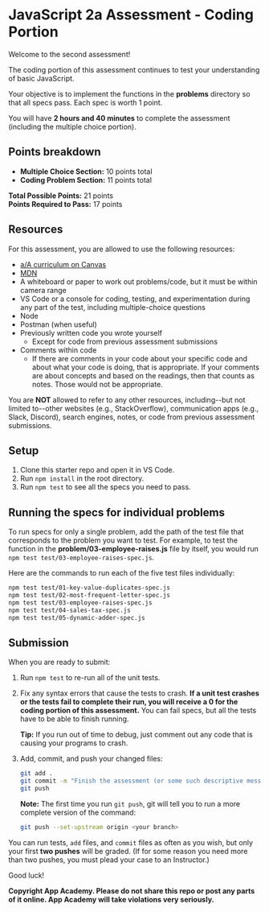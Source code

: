 # JavaScript 2a Assessment - Coding Portion

Welcome to the second assessment!

The coding portion of this assessment continues to test your understanding of
basic JavaScript.

Your objective is to implement the functions in the __problems__ directory so
that all specs pass. Each spec is worth 1 point.

You will have **2 hours and 40 minutes** to complete the assessment (including
the multiple choice portion).

## Points breakdown

* __Multiple Choice Section:__ 10 points total  
* __Coding Problem Section:__ 11 points total

__Total Possible Points:__ 21 points  
__Points Required to Pass:__ 17 points

## Resources

For this assessment, you are allowed to use the following resources:

* [a/A curriculum on Canvas][canvas]
* [MDN]
* A whiteboard or paper to work out problems/code, but it must be within camera
  range
* VS Code or a console for coding, testing, and experimentation during any part
  of the test, including multiple-choice questions
* Node
* Postman (when useful)
* Previously written code you wrote yourself
  * Except for code from previous assessment submissions
* Comments within code
  * If there are comments in your code about your specific code and about what
    your code is doing, that is appropriate. If your comments are about concepts
    and based on the readings, then that counts as notes. Those would not be
    appropriate.

You are **NOT** allowed to refer to any other resources, including--but not
limited to--other websites (e.g., StackOverflow), communication apps (e.g.,
Slack, Discord), search engines, notes, or code from previous assessment
submissions.

[canvas]: https://appacademy.instructure.com/

## Setup

1. Clone this starter repo and open it in VS Code.
2. Run `npm install` in the root directory.
3. Run `npm test` to see all the specs you need to pass.

## Running the specs for individual problems

To run specs for only a single problem, add the path of the test file that
corresponds to the problem you want to test. For example, to test the function
in the __problem/03-employee-raises.js__ file by itself, you would run `npm test
test/03-employee-raises-spec.js`.

Here are the commands to run each of the five test files individually:

```sh
npm test test/01-key-value-duplicates-spec.js
npm test test/02-most-frequent-letter-spec.js
npm test test/03-employee-raises-spec.js
npm test test/04-sales-tax-spec.js
npm test test/05-dynamic-adder-spec.js
```

## Submission

When you are ready to submit:

1. Run `npm test` to re-run all of the unit tests.

2. Fix any syntax errors that cause the tests to crash. **If a unit test crashes
   or the tests fail to complete their run, you will receive a 0 for the coding
   portion of this assessment.** You can fail specs, but all the tests have to
   be able to finish running.

   **Tip:** If you run out of time to debug, just comment out any code that is
   causing your programs to crash.

3. Add, commit, and push your changed files:

   ```sh
   git add .
   git commit -m "Finish the assessment (or some such descriptive message)"
   git push
   ```

   **Note:** The first time you run `git push`, git will tell you to run a more
   complete version of the command:

   ```sh
   git push --set-upstream origin <your branch>
   ```

You can run tests, `add` files, and `commit` files as often as you wish, but
only your first **two pushes** will be graded. (If for some reason you need more
than two pushes, you must plead your case to an Instructor.)

Good luck!

**Copyright App Academy. Please do not share this repo or post any parts of it
online. App Academy will take violations very seriously.**

[MDN]: https://developer.mozilla.org/en-US/
